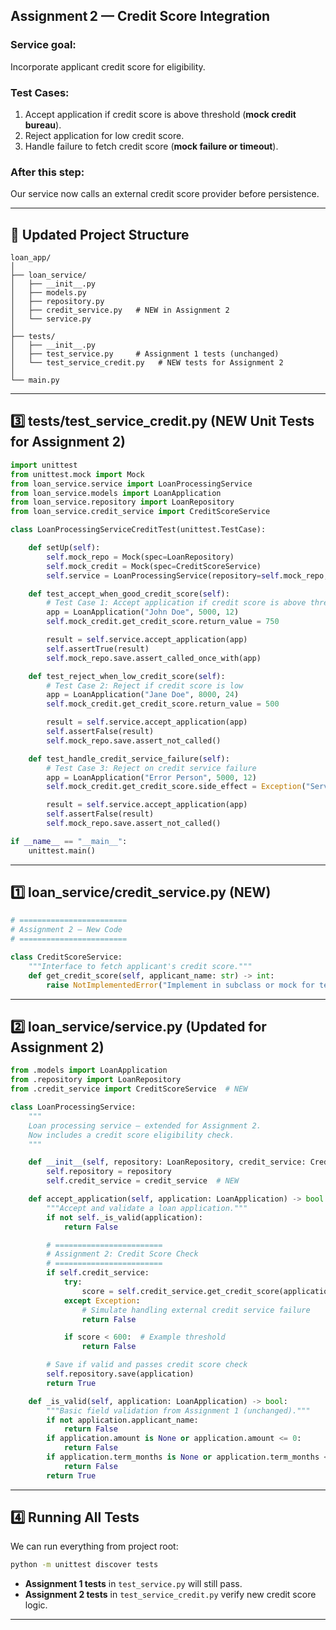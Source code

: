 ## **Assignment 2 — Credit Score Integration**

### **Service goal:**

Incorporate applicant credit score for eligibility.

### **Test Cases:**

1. Accept application if credit score is above threshold (**mock credit bureau**).
2. Reject application for low credit score.
3. Handle failure to fetch credit score (**mock failure or timeout**).

### **After this step:**

Our service now calls an external credit score provider before persistence.

***

## **📂 Updated Project Structure**

```
loan_app/
│
├── loan_service/
│   ├── __init__.py
│   ├── models.py
│   ├── repository.py
│   ├── credit_service.py   # NEW in Assignment 2
│   └── service.py
│
├── tests/
│   ├── __init__.py
│   ├── test_service.py     # Assignment 1 tests (unchanged)
│   └── test_service_credit.py   # NEW tests for Assignment 2
│
└── main.py
```


***

## **3️⃣ tests/test_service_credit.py** (NEW Unit Tests for Assignment 2)

```python
import unittest
from unittest.mock import Mock
from loan_service.service import LoanProcessingService
from loan_service.models import LoanApplication
from loan_service.repository import LoanRepository
from loan_service.credit_service import CreditScoreService

class LoanProcessingServiceCreditTest(unittest.TestCase):

    def setUp(self):
        self.mock_repo = Mock(spec=LoanRepository)
        self.mock_credit = Mock(spec=CreditScoreService)
        self.service = LoanProcessingService(repository=self.mock_repo, credit_service=self.mock_credit)

    def test_accept_when_good_credit_score(self):
        # Test Case 1: Accept application if credit score is above threshold
        app = LoanApplication("John Doe", 5000, 12)
        self.mock_credit.get_credit_score.return_value = 750

        result = self.service.accept_application(app)
        self.assertTrue(result)
        self.mock_repo.save.assert_called_once_with(app)

    def test_reject_when_low_credit_score(self):
        # Test Case 2: Reject if credit score is low
        app = LoanApplication("Jane Doe", 8000, 24)
        self.mock_credit.get_credit_score.return_value = 500

        result = self.service.accept_application(app)
        self.assertFalse(result)
        self.mock_repo.save.assert_not_called()

    def test_handle_credit_service_failure(self):
        # Test Case 3: Reject on credit service failure
        app = LoanApplication("Error Person", 5000, 12)
        self.mock_credit.get_credit_score.side_effect = Exception("Service Down")

        result = self.service.accept_application(app)
        self.assertFalse(result)
        self.mock_repo.save.assert_not_called()

if __name__ == "__main__":
    unittest.main()
```


***


## **1️⃣ loan_service/credit_service.py** (NEW)

```python
# ========================
# Assignment 2 — New Code
# ========================

class CreditScoreService:
    """Interface to fetch applicant's credit score."""
    def get_credit_score(self, applicant_name: str) -> int:
        raise NotImplementedError("Implement in subclass or mock for testing")
```


***

## **2️⃣ loan_service/service.py** (Updated for Assignment 2)

```python
from .models import LoanApplication
from .repository import LoanRepository
from .credit_service import CreditScoreService  # NEW

class LoanProcessingService:
    """
    Loan processing service — extended for Assignment 2.
    Now includes a credit score eligibility check.
    """

    def __init__(self, repository: LoanRepository, credit_service: CreditScoreService = None):
        self.repository = repository
        self.credit_service = credit_service  # NEW

    def accept_application(self, application: LoanApplication) -> bool:
        """Accept and validate a loan application."""
        if not self._is_valid(application):
            return False

        # ========================
        # Assignment 2: Credit Score Check
        # ========================
        if self.credit_service:
            try:
                score = self.credit_service.get_credit_score(application.applicant_name)
            except Exception:
                # Simulate handling external credit service failure
                return False

            if score < 600:  # Example threshold
                return False

        # Save if valid and passes credit score check
        self.repository.save(application)
        return True

    def _is_valid(self, application: LoanApplication) -> bool:
        """Basic field validation from Assignment 1 (unchanged)."""
        if not application.applicant_name:
            return False
        if application.amount is None or application.amount <= 0:
            return False
        if application.term_months is None or application.term_months <= 0:
            return False
        return True
```


***


## **4️⃣ Running All Tests**

We can run everything from project root:

```bash
python -m unittest discover tests
```

- **Assignment 1 tests** in `test_service.py` will still pass.
- **Assignment 2 tests** in `test_service_credit.py` verify new credit score logic.

***
